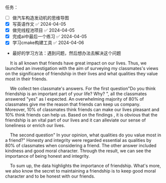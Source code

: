 任务：
- [ ] 做汽车构造发动机的思维导图
- [x] 写英语作文 ✅ 2024-04-05
- [x] 做完线程池项目 ✅ 2024-04-05
- [x] 完成ai中最后一个练习 ✅ 2024-04-05
- [x] 学习cmake构建工具 ✅ 2024-04-06

- 最好的学习方法：遇到问题，然后想办法去解决这个问题


    It is all known that friends have great impact on our lives. Thus, we launched an investigation with the aim of surveying my classmates's views on the significance of friendship in their lives and what qualities they value most in their friends.  

  

    We collect ten classmate's answers. For the first question"Do you think friendship is an important part of your life? Why? ", all the classmates answered "yes" as I expected. An overwhelming majority of 80% of classmates give me the reason that friends can keep us company. Moreover, 10% of classmates think friends can make our lives pleasant and 10% think friends can help us. Based on the findings , it is obvious that the friendship is an vital part of our lives and it can alleviate our sense of loneliness or enrich our lives.  

  

    The second question" In your opinion, what qualities do you value most in a friend?" Honesty and integrity were regarded essential as qualities by 80% of classmates when considering a friend. The other answer included kindness and good moral character. Through the result, we can see the importance of being honest and integrity.  

  

    To sum up, the data highlights the importance of friendship. What's more, we also know the secret to maintaining a friendship is to keep good moral character and to be honest with our friends.